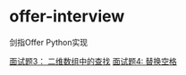 # offer-interview
剑指Offer Python实现

[面试题3： 二维数组中的查找](https://github.com/Yannyezixin/offer-interview/blob/master/solution/3.py)
[面试题4:  替换空格](https://github.com/Yannyezixin/offer-interview/blob/master/solution/4.py)
